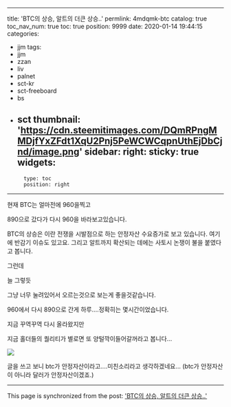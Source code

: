 
---
title: 'BTC의 상승, 알트의 더큰 상승..'
permlink: 4mdqmk-btc
catalog: true
toc_nav_num: true
toc: true
position: 9999
date: 2020-01-14 19:44:15
categories:
- jjm
tags:
- jjm
- zzan
- liv
- palnet
- sct-kr
- sct-freeboard
- bs
- sct
thumbnail: 'https://cdn.steemitimages.com/DQmRPngMMDjfYxZFdt1XqU2Pnj5PeWCWCqpnUthEjDbCjnd/image.png'
sidebar:
    right:
        sticky: true
widgets:
    -
        type: toc
        position: right
---


현재 BTC는 얼마전에 960을찍고

890으로 갔다가 다시 960을 바라보고있습니다.

BTC의 상승은 이란 전쟁을 시발점으로 하는 안정자산 수요증가로 보고 있습니다. 여기에 반감기 이슈도 있고요. 그리고 알트까지 확산되는 데에는 사토시 논쟁이 불을 붙였다고 봅니다.

그런데 

늘 그렇듯 

그냥 너무 눌려있어서 오르는것으로 보는게 좋을것같습니다.

960에서 다시 890으로 간게 하루....정확히는 몇시간이었습니다.

지금 꾸역꾸역 다시 올라왔지만

지금 홀더들의 퀄리티가 별로면 또 양털깍이들어갈꺼라고 봅니다...

![](https://cdn.steemitimages.com/DQmRPngMMDjfYxZFdt1XqU2Pnj5PeWCWCqpnUthEjDbCjnd/image.png)


글을 쓰고 보니 btc가 안정자산이라고....미친소리라고 생각하겠네요...
(btc가 안정자산이 아니라 달러가 안정자산이겠죠.)

- - -

This page is synchronized from the post: ['BTC의 상승, 알트의 더큰 상승..'](https://steemit.com/@virus707/4mdqmk-btc)
